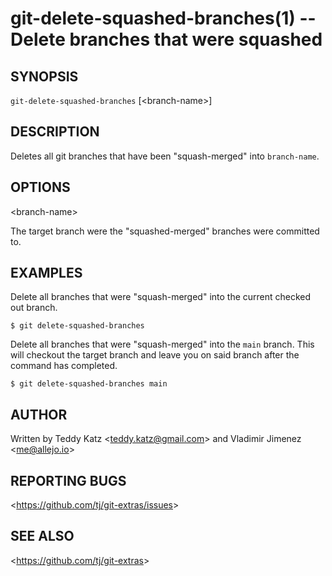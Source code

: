 git-delete-squashed-branches(1) -- Delete branches that were squashed
=====================================================================

## SYNOPSIS

`git-delete-squashed-branches` [&lt;branch-name&gt;]

## DESCRIPTION

Deletes all git branches that have been "squash-merged" into `branch-name`.

## OPTIONS

  &lt;branch-name&gt;

  The target branch were the "squashed-merged" branches were committed to.

## EXAMPLES

  Delete all branches that were "squash-merged" into the current checked out branch.

    $ git delete-squashed-branches

  Delete all branches that were "squash-merged" into the `main` branch. This will checkout the target branch and leave you on said branch after the command has completed.

    $ git delete-squashed-branches main

## AUTHOR

Written by Teddy Katz &lt;<teddy.katz@gmail.com>&gt; and Vladimir Jimenez &lt;<me@allejo.io>&gt;

## REPORTING BUGS

&lt;<https://github.com/tj/git-extras/issues>&gt;

## SEE ALSO

&lt;<https://github.com/tj/git-extras>&gt;
